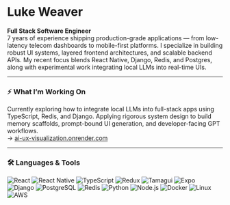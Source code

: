 # Luke Weaver

**Full Stack Software Engineer**  
7 years of experience shipping production-grade applications — from low-latency telecom dashboards to mobile-first platforms. I specialize in building robust UI systems, layered frontend architectures, and scalable backend APIs. My recent focus blends React Native, Django, Redis, and Postgres, along with experimental work integrating local LLMs into real-time UIs.

---

### ⚡ What I’m Working On

Currently exploring how to integrate local LLMs into full-stack apps using TypeScript, Redis, and Django. Applying rigorous system design to build memory scaffolds, prompt-bound UI generation, and developer-facing GPT workflows.  
→ [ai-ux-visualization.onrender.com](https://ai-ux-visualization.onrender.com)

---

### 🛠️ Languages & Tools

![React](https://img.shields.io/badge/-React-20232A?style=flat&logo=react)
![React Native](https://img.shields.io/badge/-React_Native-20232A?style=flat&logo=react)
![TypeScript](https://img.shields.io/badge/-TypeScript-3178C6?style=flat&logo=typescript)
![Redux](https://img.shields.io/badge/-Redux-764ABC?style=flat&logo=redux)
![Tamagui](https://img.shields.io/badge/-Tamagui-000000?style=flat)
![Expo](https://img.shields.io/badge/-Expo-000020?style=flat&logo=expo)
![Django](https://img.shields.io/badge/-Django-092E20?style=flat&logo=django)
![PostgreSQL](https://img.shields.io/badge/-PostgreSQL-4169E1?style=flat&logo=postgresql)
![Redis](https://img.shields.io/badge/-Redis-DC382D?style=flat&logo=redis)
![Python](https://img.shields.io/badge/-Python-3776AB?style=flat&logo=python)
![Node.js](https://img.shields.io/badge/-Node.js-339933?style=flat&logo=nodedotjs)
![Docker](https://img.shields.io/badge/-Docker-2496ED?style=flat&logo=docker)
![Linux](https://img.shields.io/badge/-Linux-FCC624?style=flat&logo=linux)
![AWS](https://img.shields.io/badge/-AWS-232F3E?style=flat&logo=amazonaws)
